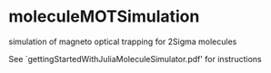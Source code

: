 # moleculeMOTSimulation
simulation of magneto optical trapping for 2Sigma molecules

See `gettingStartedWithJuliaMoleculeSimulator.pdf' for instructions
